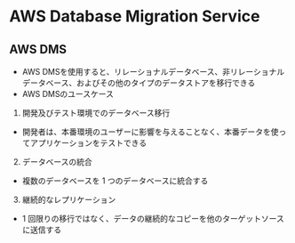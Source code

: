 # AWS Database Migration Service

## AWS DMS
 - AWS DMSを使用すると、リレーショナルデータベース、非リレーショナルデータベース、およびその他のタイプのデータストアを移行できる
 - AWS DMSのユースケース
  1. 開発及びテスト環境でのデータベース移行
   - 開発者は、本番環境のユーザーに影響を与えることなく、本番データを使ってアプリケーションをテストできる
  2. データベースの統合
   - 複数のデータベースを 1 つのデータベースに統合する
  3. 継続的なレプリケーション
   - 1 回限りの移行ではなく、データの継続的なコピーを他のターゲットソースに送信する


